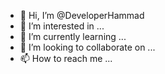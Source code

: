 - 👋 Hi, I’m @DeveloperHammad
- 👀 I’m interested in ...
- 🌱 I’m currently learning ...
- 💞️ I’m looking to collaborate on ...
- 📫 How to reach me ...

<!---
DeveloperHammad/DeveloperHammad is a ✨ special ✨ repository because its `README.md` (this file) appears on your GitHub profile.
You can click the Preview link to take a look at your changes.
--->
